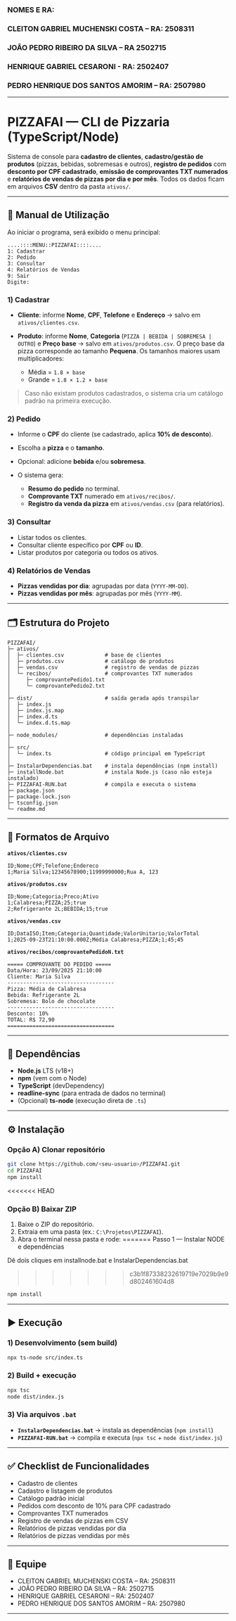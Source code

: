 ### NOMES E RA:

### CLEITON GABRIEL MUCHENSKI COSTA – RA: 2508311

### JOÃO PEDRO RIBEIRO DA SILVA – RA 2502715

### HENRIQUE GABRIEL CESARONI - RA: 2502407

### PEDRO HENRIQUE DOS SANTOS AMORIM – RA: 2507980

-----

# PIZZAFAI — CLI de Pizzaria (TypeScript/Node)

Sistema de console para **cadastro de clientes**, **cadastro/gestão de produtos** (pizzas, bebidas, sobremesas e outros), **registro de pedidos** com **desconto por CPF cadastrado**, **emissão de comprovantes TXT numerados** e **relatórios de vendas de pizzas por dia e por mês**.
Todos os dados ficam em arquivos **CSV** dentro da pasta `ativos/`.

---

## 📖 Manual de Utilização

Ao iniciar o programa, será exibido o menu principal:

```
....::::MENU::PIZZAFAI::::....
1: Cadastrar
2: Pedido
3: Consultar
4: Relatórios de Vendas
9: Sair
Digite:
```

### 1) Cadastrar

* **Cliente**: informe **Nome**, **CPF**, **Telefone** e **Endereço** → salvo em `ativos/clientes.csv`.
* **Produto**: informe **Nome**, **Categoria** (`PIZZA | BEBIDA | SOBREMESA | OUTRO`) e **Preço base** → salvo em `ativos/produtos.csv`.
  O preço base da pizza corresponde ao tamanho **Pequena**. Os tamanhos maiores usam multiplicadores:

  * Média = `1.8 × base`
  * Grande = `1.8 × 1.2 × base`

> Caso não existam produtos cadastrados, o sistema cria um catálogo padrão na primeira execução.

### 2) Pedido

* Informe o **CPF** do cliente (se cadastrado, aplica **10% de desconto**).
* Escolha a **pizza** e o **tamanho**.
* Opcional: adicione **bebida** e/ou **sobremesa**.
* O sistema gera:

  * **Resumo do pedido** no terminal.
  * **Comprovante TXT** numerado em `ativos/recibos/`.
  * **Registro da venda da pizza** em `ativos/vendas.csv` (para relatórios).

### 3) Consultar

* Listar todos os clientes.
* Consultar cliente específico por **CPF** ou **ID**.
* Listar produtos por categoria ou todos os ativos.

### 4) Relatórios de Vendas

* **Pizzas vendidas por dia**: agrupadas por data (`YYYY-MM-DD`).
* **Pizzas vendidas por mês**: agrupadas por mês (`YYYY-MM`).

---

## 🗂️ Estrutura do Projeto

```
PIZZAFAI/
├─ ativos/
│  ├─ clientes.csv             # base de clientes
│  ├─ produtos.csv             # catálogo de produtos
│  ├─ vendas.csv               # registro de vendas de pizzas
│  └─ recibos/                 # comprovantes TXT numerados
│     ├─ comprovantePedido1.txt
│     └─ comprovantePedido2.txt
│
├─ dist/                       # saída gerada após transpilar
│  ├─ index.js
│  ├─ index.js.map
│  ├─ index.d.ts
│  └─ index.d.ts.map
│
├─ node_modules/               # dependências instaladas
│
├─ src/
│  └─ index.ts                 # código principal em TypeScript
│
├─ InstalarDependencias.bat    # instala dependências (npm install)
├─ installNode.bat             # instala Node.js (caso não esteja instalado)
├─ PIZZAFAI-RUN.bat            # compila e executa o sistema
├─ package.json
├─ package-lock.json
├─ tsconfig.json
└─ readme.md
```

---

## 📄 Formatos de Arquivo

**`ativos/clientes.csv`**

```
ID;Nome;CPF;Telefone;Endereco
1;Maria Silva;12345678900;11999990000;Rua A, 123
```

**`ativos/produtos.csv`**

```
ID;Nome;Categoria;Preco;Ativo
1;Calabresa;PIZZA;25;true
2;Refrigerante 2L;BEBIDA;15;true
```

**`ativos/vendas.csv`**

```
ID;DataISO;Item;Categoria;Quantidade;ValorUnitario;ValorTotal
1;2025-09-23T21:10:00.000Z;Média Calabresa;PIZZA;1;45;45
```

**`ativos/recibos/comprovantePedidoN.txt`**

```
===== COMPROVANTE DO PEDIDO =====
Data/Hora: 23/09/2025 21:10:00
Cliente: Maria Silva
----------------------------------
Pizza: Média de Calabresa
Bebida: Refrigerante 2L
Sobremesa: Bolo de chocolate
----------------------------------
Desconto: 10%
TOTAL: R$ 72,90
==================================
```

---

## 🧩 Dependências

* **Node.js** LTS (v18+)
* **npm** (vem com o Node)
* **TypeScript** (devDependency)
* **readline-sync** (para entrada de dados no terminal)
* (Opcional) **ts-node** (execução direta de `.ts`)

---

## ⚙️ Instalação

### Opção A) Clonar repositório

```bash
git clone https://github.com/<seu-usuario>/PIZZAFAI.git
cd PIZZAFAI
npm install
```

<<<<<<< HEAD
### Opção B) Baixar ZIP

1. Baixe o ZIP do repositório.
2. Extraia em uma pasta (ex.: `C:\Projetos\PIZZAFAI`).
3. Abra o terminal nessa pasta e rode:
=======
Passo 1 — Instalar NODE e dependências

Dê dois cliques em installnode.bat e InstalarDependencias.bat
>>>>>>> c3b1f87338232619719e7029b9e9d802461604d8

   ```bash
   npm install
   ```

---

## ▶️ Execução

### 1) Desenvolvimento (sem build)

```bash
npx ts-node src/index.ts
```

### 2) Build + execução

```bash
npx tsc
node dist/index.js
```

### 3) Via arquivos `.bat`

* **`InstalarDependencias.bat`** → instala as dependências (`npm install`)
* **`PIZZAFAI-RUN.bat`** → compila e executa (`npx tsc` + `node dist/index.js`)

---

## ✅ Checklist de Funcionalidades

* Cadastro de clientes
* Cadastro e listagem de produtos
* Catálogo padrão inicial
* Pedidos com desconto de 10% para CPF cadastrado
* Comprovantes TXT numerados
* Registro de vendas de pizzas em CSV
* Relatórios de pizzas vendidas por dia
* Relatórios de pizzas vendidas por mês

---

## 👥 Equipe

* CLEITON GABRIEL MUCHENSKI COSTA – RA: 2508311
* JOÃO PEDRO RIBEIRO DA SILVA – RA: 2502715
* HENRIQUE GABRIEL CESARONI – RA: 2502407
* PEDRO HENRIQUE DOS SANTOS AMORIM – RA: 2507980

---